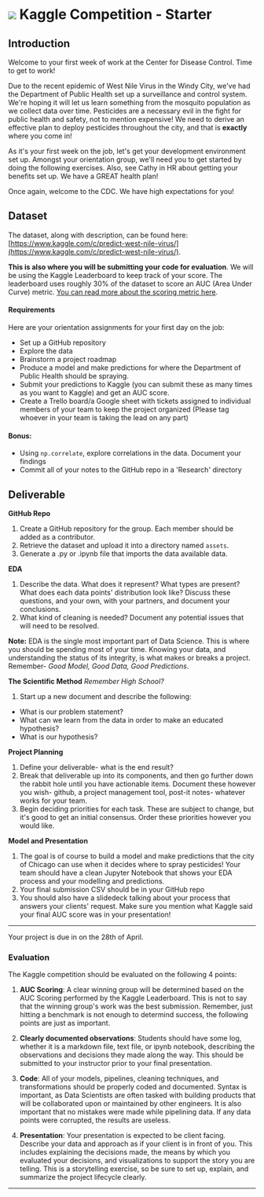 # ![](https://ga-dash.s3.amazonaws.com/production/assets/logo-9f88ae6c9c3871690e33280fcf557f33.png) Kaggle Competition - Starter 

## Introduction

Welcome to your first week of work at the Center for Disease Control. Time to get to work!

Due to the recent epidemic of West Nile Virus in the Windy City, we've had the Department of Public Health set up a surveillance and control system. We're hoping it will let us learn something from the mosquito population as we collect data over time. Pesticides are a necessary evil in the fight for public health and safety, not to mention expensive! We need to derive an effective plan to deploy pesticides throughout the city, and that is **exactly** where you come in!

As it's your first week on the job, let's get your development environment set up. Amongst your orientation group, we'll need you to get started by doing the following exercises. Also, see Cathy in HR about getting your benefits set up. We have a GREAT health plan!

Once again, welcome to the CDC. We have high expectations for you!

## Dataset

The dataset, along with description, can be found here: [https://www.kaggle.com/c/predict-west-nile-virus/](https://www.kaggle.com/c/predict-west-nile-virus/).

**This is also where you will be submitting your code for evaluation**. We will be using the Kaggle Leaderboard to keep track of your score. The leaderboard uses roughly 30% of the dataset to score an AUC (Area Under Curve) metric. [You can read more about the scoring metric here](https://www.kaggle.com/wiki/AreaUnderCurve).


#### Requirements

Here are your orientation assignments for your first day on the job:
- Set up a GitHub repository
- Explore the data
- Brainstorm a project roadmap
- Produce a model and make predictions for where the Department of Public Health should be spraying. 
- Submit your predictions to Kaggle (you can submit these as many times as you want to Kaggle) and get an AUC score.
- Create a Trello board/a Google sheet with tickets assigned to individual members of your team to keep the project organized (Please tag whoever in your team is taking the lead on any part)


#### **Bonus:**
- Using `np.correlate`, explore correlations in the data. Document your findings
- Commit all of your notes to the GitHub repo in a 'Research' directory

## Deliverable

**GitHub Repo**

1. Create a GitHub repository for the group. Each member should be added as a contributor.
2. Retrieve the dataset and upload it into a directory named `assets`.
3. Generate a .py or .ipynb file that imports the data available data.

**EDA**

1. Describe the data. What does it represent? What types are present? What does each data points' distribution look like? Discuss these questions, and your own, with your partners, and document your conclusions.
2. What kind of cleaning is needed? Document any potential issues that will need to be resolved.

**Note:** EDA is the single most important part of Data Science. This is where you should be spending most of your time. Knowing your data, and understanding the status of its integrity, is what makes or breaks a project. Remember- *Good Model, Good Data, Good Predictions*.

**The Scientific Method**
_Remember High School?_

1. Start up a new document and describe the following:
  * What is our problem statement?
  * What can we learn from the data in order to make an educated hypothesis?
  * What is our hypothesis?

**Project Planning**

1. Define your deliverable- what is the end result?
2. Break that deliverable up into its components, and then go further down the rabbit hole until you have actionable items. Document these however you wish- github, a project management tool, post-it notes- whatever works for your team.
3. Begin deciding priorities for each task. These are subject to change, but it's good to get an initial consensus. Order these priorities however you would like.

**Model and Presentation**

1. The goal is of course to build a model and make predictions that the city of Chicago can use when it decides where to spray pesticides! Your team should have a clean Jupyter Notebook that shows your EDA process and your modelling and predictions.
2. Your final submission CSV should be in your GitHub repo 
3. You should also have a slidedeck talking about your process that answers your clients' request. Make sure you mention what Kaggle said your final AUC score was in your presentation!
---

Your project is due in on the 28th of April. 

### **Evaluation**

The Kaggle competition should be evaluated on the following 4 points:

1. **AUC Scoring**: A clear winning group will be determined based on the AUC Scoring performed by the Kaggle Leaderboard. This is not to say that the winning group's work was the best submission. Remember, just hitting a benchmark is not enough to determind success, the following points are just as important.

2. **Clearly documented observations**: Students should have some log, whether it is a markdown file, text file, or ipynb notebook, describing the observations and decisions they made along the way. This should be submitted to your instructor prior to your final presentation.

3. **Code**: All of your models, pipelines, cleaning techniques, and transformations should be properly coded and documented. Syntax is important, as Data Scientists are often tasked with building products that will be collaborated upon or maintained by other engineers. It is also important that no mistakes were made while pipelining data. If any data points were corrupted, the results are useless.

4. **Presentation**: Your presentation is expected to be client facing. Describe your data and approach as if your client is in front of you. This includes explaining the decisions made, the means by which you evaluated your decisions, and visualizations to support the story you are telling. This is a storytelling exercise, so be sure to set up, explain, and summarize the project lifecycle clearly. 

---


